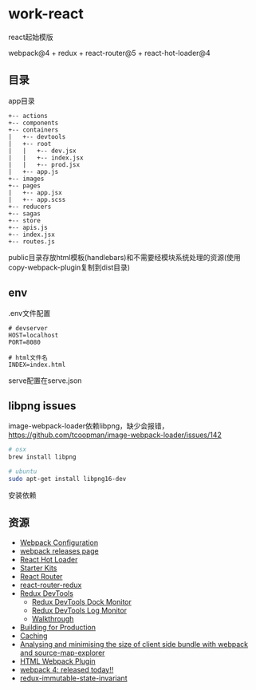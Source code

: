 # work-react

react起始模版

webpack@4 + redux + react-router@5 + react-hot-loader@4

## 目录

app目录

    +-- actions
    +-- components
    +-- containers
    |   +-- devtools
    |   +-- root
    |   |   +-- dev.jsx
    |   |   +-- index.jsx
    |   |   +-- prod.jsx
    |   +-- app.js
    +-- images
    +-- pages
    |   +-- app.jsx
    |   +-- app.scss
    +-- reducers
    +-- sagas
    +-- store
    +-- apis.js
    +-- index.jsx
    +-- routes.js

public目录存放html模板(handlebars)和不需要经模块系统处理的资源(使用copy-webpack-plugin复制到dist目录)

## env

.env文件配置

~~~
# devserver
HOST=localhost
PORT=8080

# html文件名
INDEX=index.html
~~~

serve配置在serve.json

## libpng issues

image-webpack-loader依赖libpng，缺少会报错，<https://github.com/tcoopman/image-webpack-loader/issues/142>

~~~bash
# osx
brew install libpng

# ubuntu
sudo apt-get install libpng16-dev
~~~

安装依赖

## 资源

+ [Webpack Configuration](https://webpack.js.org/configuration/ "Webpack Configuration")
+ [webpack releases page](https://github.com/webpack/webpack/releases "webpack releases page")
+ [React Hot Loader](https://github.com/gaearon/react-hot-loader/tree/next "React Hot Loader")
+ [Starter Kits](https://github.com/gaearon/react-hot-loader/tree/master/docs#starter-kits "Starter Kits")
+ [React Router](https://github.com/ReactTraining/react-router "React Router")
+ [react-router-redux](https://github.com/ReactTraining/react-router/tree/master/packages/react-router-redux "react-router-redux")
+ [Redux DevTools](https://github.com/gaearon/redux-devtools "Redux DevTools")
  + [Redux DevTools Dock Monitor](https://github.com/gaearon/redux-devtools-dock-monitor "Redux DevTools Dock Monitor")
  + [Redux DevTools Log Monitor](https://github.com/gaearon/redux-devtools-log-monitor "Redux DevTools Log Monitor")
  + [Walkthrough](https://github.com/gaearon/redux-devtools/blob/master/docs/Walkthrough.md "Walkthrough")
+ [Building for Production](https://webpack.js.org/guides/production-build/ "Building for Production")
+ [Caching](https://webpack.js.org/guides/caching/ "Caching")
+ [Analysing and minimising the size of client side bundle with webpack and source-map-explorer](https://medium.com/@nimgrg/analysing-and-minimising-the-size-of-client-side-bundle-with-webpack-and-source-map-explorer-41096559beca "Analysing and minimising the size of client side bundle with webpack and source-map-explorer")
+ [HTML Webpack Plugin](https://github.com/jantimon/html-webpack-plugin "HTML Webpack Plugin")
+ [webpack 4: released today!!](https://medium.com/webpack/webpack-4-released-today-6cdb994702d4 "webpack 4: released today!!")
+ [redux-immutable-state-invariant](https://github.com/leoasis/redux-immutable-state-invariant "redux-immutable-state-invariant")
